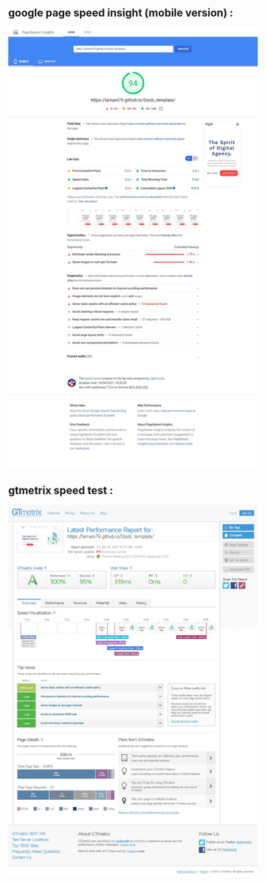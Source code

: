 ## google page speed insight (mobile version) :

[![google page speed insight](https://raw.githubusercontent.com/lamani79/Doob_template/main/images/googel%20speed.jpeg "google page speed insight")](http://https://raw.githubusercontent.com/lamani79/Doob_template/main/images/googel%20speed.jpeg "google page speed insight")


## gtmetrix speed test :
[![gmetrix](https://raw.githubusercontent.com/lamani79/Doob_template/main/images/gtmetrix.jpeg "gmetrix")](http://https://raw.githubusercontent.com/lamani79/Doob_template/main/images/gtmetrix.jpeg "gmetrix")



